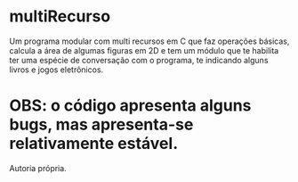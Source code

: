 # multiRecurso

Um programa modular com multi recursos em C que faz operações básicas, calcula a área de algumas figuras em 2D e tem um módulo que te habilita ter uma espécie de conversação com o programa, te indicando alguns livros e jogos eletrônicos. 

# OBS: o código apresenta alguns bugs, mas apresenta-se relativamente estável. 

Autoria própria.
